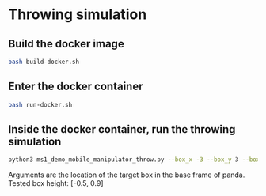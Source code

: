 # Throwing simulation

## Build the docker image
```bash
bash build-docker.sh
```

## Enter the docker container
```bash
bash run-docker.sh
```

## Inside the docker container, run the throwing simulation
```bash
python3 ms1_demo_mobile_manipulator_throw.py --box_x -3 --box_y 3 --box_z 0.5
```

Arguments are the location of the target box in the base frame of panda. Tested box height: [-0.5, 0.9]